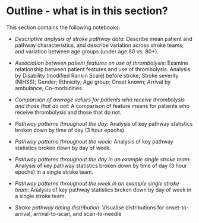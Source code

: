 # Outline - what is in this section?

This section contains the following notebooks:

* *Descriptive analysis of stroke pathway data*: Describe mean patient and pathway characteristics, and describe variation across stroke teams, and variation between age groups (under age 80 vs. 80+).

* *Association between patient features on use of thrombolysis*: Examine relationship between patient features and use of thrombolysis. Analysis by Disability (modified Rankin Scale) before stroke; Stroke severity (NIHSS); Gender; Ethnicity; Age group; Onset known; Arrival by ambulance; Co-morbidities.

* *Comparison of average values for patients who receive thrombolysis and those that do not*: A comparison of feature means for patients who receive thrombolysis and those that do not.

* *Pathway patterns throughout the day*: Analysis of key pathway statistics broken down by time of day (3 hour epochs).

* *Pathway patterns throughout the week*: Analysis of key pathway statistics broken down by day of week.

* *Pathway patterns throughout the day in an example single stroke team*: Analysis of key pathway statistics broken down by time of day (3 hour epochs) in a single stroke team.

* *Pathway patterns throughout the week in an example single stroke team*: Analysis of key pathway statistics broken down by day of week in a single stroke team.

* *Stroke pathway timing distribution*: Visualise distributions for onset-to-arrival, arrival-to-scan, and scan-to-needle
